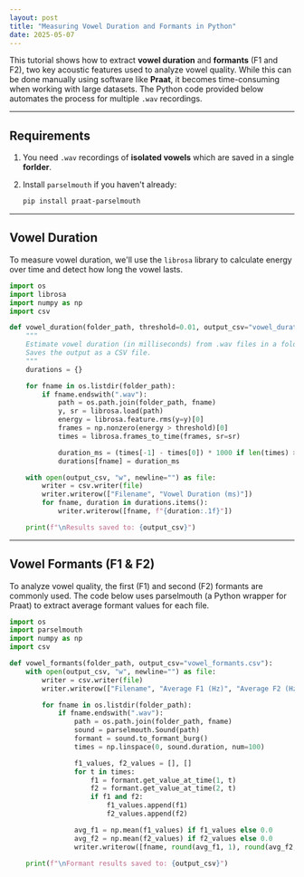 ```yaml
---
layout: post
title: "Measuring Vowel Duration and Formants in Python"
date: 2025-05-07
---
```


This tutorial shows how to extract **vowel duration** and **formants** (F1 and F2), two key acoustic features used to analyze vowel quality. While this can be done manually using software like **Praat**, it becomes time-consuming when working with large datasets. The Python code provided below automates the process for multiple `.wav` recordings.

---

## Requirements

1. You need `.wav` recordings of **isolated vowels** which are saved in a single **forlder**.
2. Install `parselmouth` if you haven't already:

    ```bash
    pip install praat-parselmouth
    ```

---

## Vowel Duration

To measure vowel duration, we'll use the `librosa` library to calculate energy over time and detect how long the vowel lasts.

```python
import os
import librosa
import numpy as np
import csv

def vowel_duration(folder_path, threshold=0.01, output_csv="vowel_duration.csv"):
    """
    Estimate vowel duration (in milliseconds) from .wav files in a folder.
    Saves the output as a CSV file.
    """
    durations = {}

    for fname in os.listdir(folder_path):
        if fname.endswith(".wav"):
            path = os.path.join(folder_path, fname)
            y, sr = librosa.load(path)
            energy = librosa.feature.rms(y=y)[0]
            frames = np.nonzero(energy > threshold)[0]
            times = librosa.frames_to_time(frames, sr=sr)

            duration_ms = (times[-1] - times[0]) * 1000 if len(times) > 0 else 0.0
            durations[fname] = duration_ms

    with open(output_csv, "w", newline="") as file:
        writer = csv.writer(file)
        writer.writerow(["Filename", "Vowel Duration (ms)"])
        for fname, duration in durations.items():
            writer.writerow([fname, f"{duration:.1f}"])

    print(f"\nResults saved to: {output_csv}")
```



---

## Vowel Formants (F1 & F2)

To analyze vowel quality, the first (F1) and second (F2) formants are commonly used. The code below uses parselmouth (a Python wrapper for Praat) to extract average formant values for each file.

```python
import os
import parselmouth
import numpy as np
import csv

def vowel_formants(folder_path, output_csv="vowel_formants.csv"): 
    with open(output_csv, "w", newline="") as file:
        writer = csv.writer(file)
        writer.writerow(["Filename", "Average F1 (Hz)", "Average F2 (Hz)"])

        for fname in os.listdir(folder_path):
            if fname.endswith(".wav"):
                path = os.path.join(folder_path, fname)
                sound = parselmouth.Sound(path)
                formant = sound.to_formant_burg()
                times = np.linspace(0, sound.duration, num=100)

                f1_values, f2_values = [], []
                for t in times:
                    f1 = formant.get_value_at_time(1, t)
                    f2 = formant.get_value_at_time(2, t)
                    if f1 and f2:
                        f1_values.append(f1)
                        f2_values.append(f2)

                avg_f1 = np.mean(f1_values) if f1_values else 0.0
                avg_f2 = np.mean(f2_values) if f2_values else 0.0
                writer.writerow([fname, round(avg_f1, 1), round(avg_f2, 1)])

    print(f"\nFormant results saved to: {output_csv}")
```
